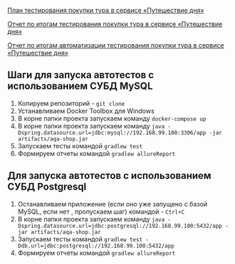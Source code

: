 <a href="https://github.com/asrodionov/Diplom/blob/master/docs/Plan.md">План тестирования покупки тура в сервисе «Путешествие дня»</a>

<a href="https://github.com/asrodionov/Diplom/blob/master/docs/Report.md">Отчет по итогам тестирования покупки тура в сервисе «Путешествие дня»</a>

<a href="https://github.com/asrodionov/Diplom/blob/master/docs/Summary.md">Отчет по итогам автоматизации тестирования покупки тура в сервисе «Путешествие дня»</a>


## Шаги для запуска автотестов с использованием СУБД MySQL

1. Копируем репозиторий - ```git clone```
2. Устанавливаем Docker Toolbox для Windows
3. В корне папки проекта запускаем команду ```docker-compose up```
4. В корне папки проекта запускаем команду ```java -Dspring.datasource.url=jdbc:mysql://192.168.99.100:3306/app -jar artifacts/aqa-shop.jar```
5. Запускаем тесты командой ```gradlew test```
6. Формируем отчеты командой ```gradlew allureReport```

## Для запуска автотестов с использованием СУБД Postgresql

1. Останавливаем приложение (если оно уже запущено с базой MySQL, если нет , пропускаем шаг) командой - ```Ctrl+C```
2. В корне папки проекта запускаем команду ```java -Dspring.datasource.url=jdbc:postgresql://192.168.99.100:5432/app -jar artifacts/aqa-shop.jar```
3. Запускаем тесты командой ```gradlew test -Ddb.url=jdbc:postgresql://192.168.99.100:5432/app```
4. Формируем отчеты командой ```gradlew allureReport```

